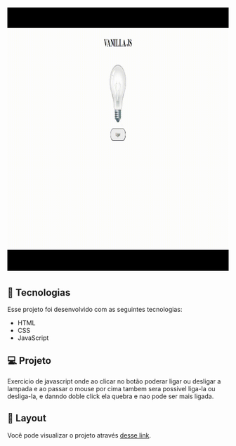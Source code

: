 
<h1 align="center">
  <img  src="img/lamp.gif" width="1000px" height="600px" />
</h1>



## 🚀 Tecnologias

Esse projeto foi desenvolvido com as seguintes tecnologias:

- HTML
- CSS
- JavaScript

## 💻 Projeto

Exercicio de javascript onde ao clicar no botão poderar ligar ou desligar a lampada e ao passar o mouse por cima tambem sera possivel liga-la ou desliga-la, e danndo doble click ela quebra e nao pode ser mais ligada.

## 🔖 Layout
Você pode visualizar o projeto  através [desse link]().


